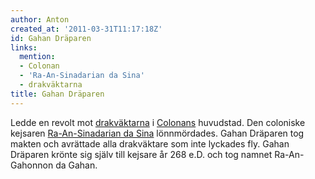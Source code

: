 ```yaml
---
author: Anton
created_at: '2011-03-31T11:17:18Z'
id: Gahan Dräparen
links:
  mention:
  - Colonan
  - 'Ra-An-Sinadarian da Sina'
  - drakväktarna
title: Gahan Dräparen
---
```


Ledde en revolt mot [drakväktarna] i [Colonans] huvudstad. Den coloniske kejsaren [Ra-An-Sinadarian
da Sina] lönnmördades. Gahan Dräparen tog makten och avrättade alla drakväktare som inte lyckades
fly. Gahan Dräparen krönte sig själv till kejsare år 268 e.D. och tog namnet Ra-An-Gahonnon da
Gahan.

  [drakväktarna]: drakväktarna
  [Colonans]: Colonan
  [Ra-An-Sinadarian da Sina]: Ra-An-Sinadarian_da_Sina
